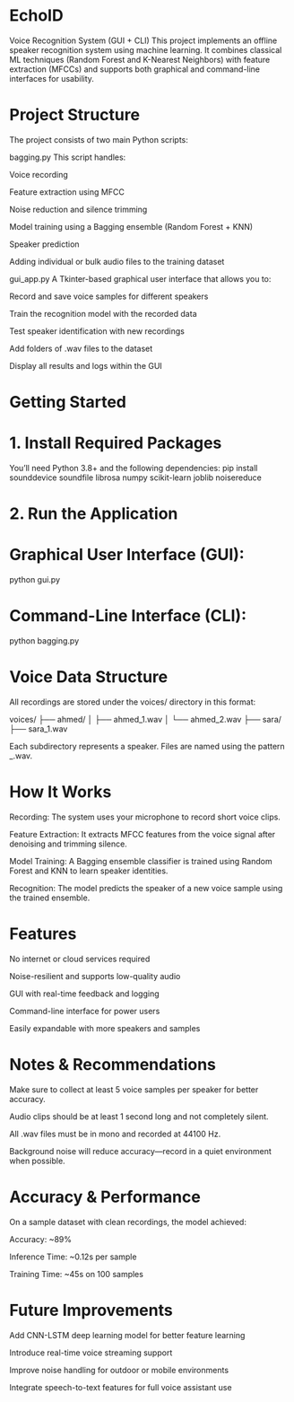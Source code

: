 # EchoID
Voice Recognition System (GUI + CLI)
This project implements an offline speaker recognition system using machine learning. It combines classical ML techniques (Random Forest and K-Nearest Neighbors) with feature extraction (MFCCs) and supports both graphical and command-line interfaces for usability.

# Project Structure
The project consists of two main Python scripts:

bagging.py
This script handles:

Voice recording

Feature extraction using MFCC

Noise reduction and silence trimming

Model training using a Bagging ensemble (Random Forest + KNN)

Speaker prediction

Adding individual or bulk audio files to the training dataset

gui_app.py
A Tkinter-based graphical user interface that allows you to:

Record and save voice samples for different speakers

Train the recognition model with the recorded data

Test speaker identification with new recordings

Add folders of .wav files to the dataset

Display all results and logs within the GUI


 # Getting Started
# 1. Install Required Packages
You’ll need Python 3.8+ and the following dependencies:
pip install sounddevice soundfile librosa numpy scikit-learn joblib noisereduce


# 2. Run the Application
# Graphical User Interface (GUI):

python gui.py


# Command-Line Interface (CLI):

python bagging.py

 # Voice Data Structure

All recordings are stored under the voices/ directory in this format:

 voices/
  ├── ahmed/
  │   ├── ahmed_1.wav
  │   └── ahmed_2.wav
  ├── sara/
      ├── sara_1.wav

Each subdirectory represents a speaker. Files are named using the pattern <name>_<index>.wav.

# How It Works
Recording: The system uses your microphone to record short voice clips.

Feature Extraction: It extracts MFCC features from the voice signal after denoising and trimming silence.

Model Training: A Bagging ensemble classifier is trained using Random Forest and KNN to learn speaker identities.

Recognition: The model predicts the speaker of a new voice sample using the trained ensemble.

# Features
No internet or cloud services required

Noise-resilient and supports low-quality audio

GUI with real-time feedback and logging

Command-line interface for power users

Easily expandable with more speakers and samples

# Notes & Recommendations
Make sure to collect at least 5 voice samples per speaker for better accuracy.

Audio clips should be at least 1 second long and not completely silent.

All .wav files must be in mono and recorded at 44100 Hz.

Background noise will reduce accuracy—record in a quiet environment when possible.


# Accuracy & Performance
On a sample dataset with clean recordings, the model achieved:

Accuracy: ~89%

Inference Time: ~0.12s per sample

Training Time: ~45s on 100 samples

# Future Improvements
Add CNN-LSTM deep learning model for better feature learning

Introduce real-time voice streaming support

Improve noise handling for outdoor or mobile environments

Integrate speech-to-text features for full voice assistant use













